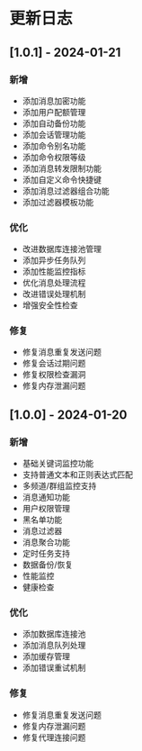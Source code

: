 # 更新日志

## [1.0.1] - 2024-01-21

### 新增
- 添加消息加密功能
- 添加用户配额管理
- 添加自动备份功能
- 添加会话管理功能
- 添加命令别名功能
- 添加命令权限等级
- 添加消息转发限制功能
- 添加自定义命令快捷键
- 添加消息过滤器组合功能
- 添加过滤器模板功能

### 优化
- 改进数据库连接池管理
- 添加异步任务队列
- 添加性能监控指标
- 优化消息处理流程
- 改进错误处理机制
- 增强安全性检查

### 修复
- 修复消息重复发送问题
- 修复会话过期问题
- 修复权限检查漏洞
- 修复内存泄漏问题

## [1.0.0] - 2024-01-20

### 新增
- 基础关键词监控功能
- 支持普通文本和正则表达式匹配
- 多频道/群组监控支持
- 消息通知功能
- 用户权限管理
- 黑名单功能
- 消息过滤器
- 消息聚合功能
- 定时任务支持
- 数据备份/恢复
- 性能监控
- 健康检查

### 优化
- 添加数据库连接池
- 添加消息队列处理
- 添加缓存管理
- 添加错误重试机制

### 修复
- 修复消息重复发送问题
- 修复内存泄漏问题
- 修复代理连接问题 